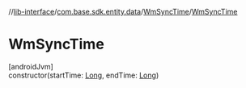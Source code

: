 //[lib-interface](../../../index.md)/[com.base.sdk.entity.data](../index.md)/[WmSyncTime](index.md)/[WmSyncTime](-wm-sync-time.md)

# WmSyncTime

[androidJvm]\
constructor(startTime: [Long](https://kotlinlang.org/api/latest/jvm/stdlib/kotlin/-long/index.html), endTime: [Long](https://kotlinlang.org/api/latest/jvm/stdlib/kotlin/-long/index.html))
